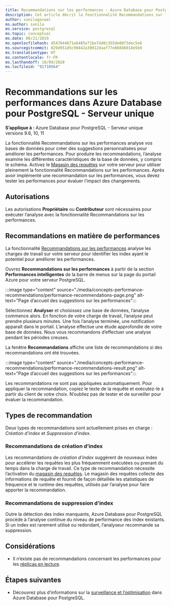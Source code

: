 ```yaml
---
title: Recommandations sur les performances - Azure Database pour PostgreSQL - Serveur unique
description: Cet article décrit la fonctionnalité Recommandations sur les performances dans Azure Database pour PostgreSQL - Serveur unique.
author: sunilagarwal
ms.author: sunila
ms.service: postgresql
ms.topic: conceptual
ms.date: 08/21/2019
ms.openlocfilehash: d547844671e6485e71be7dd8c355de08f3dec5e6
ms.sourcegitcommit: 829d951d5c90442a38012daaf77e86046018e5b9
ms.translationtype: HT
ms.contentlocale: fr-FR
ms.lasthandoff: 10/09/2020
ms.locfileid: "91710564"
---
```

# <a name="performance-recommendations-in-azure-database-for-postgresql---single-server"></a>Recommandations sur les performances dans Azure Database pour PostgreSQL - Serveur unique

**S’applique à :** Azure Database pour PostgreSQL - Serveur unique versions 9.6, 10, 11

La fonctionnalité Recommandations sur les performances analyse vos bases de données pour créer des suggestions personnalisées pour améliorer les performances. Pour produire les recommandations, l’analyse examine les différentes caractéristiques de la base de données, y compris le schéma. Activez le [Magasin des requêtes](concepts-query-store.md) sur votre serveur pour utiliser pleinement la fonctionnalité Recommandations sur les performances. Après avoir implémenté une recommandation sur les performances, vous devez tester les performances pour évaluer l’impact des changements. 

## <a name="permissions"></a>Autorisations
Les autorisations **Propriétaire** ou **Contributeur** sont nécessaires pour exécuter l’analyse avec la fonctionnalité Recommandations sur les performances.

## <a name="performance-recommendations"></a>Recommandations en matière de performances
La fonctionnalité [Recommandations sur les performances](concepts-performance-recommendations.md) analyse les charges de travail sur votre serveur pour identifier les index ayant le potentiel pour améliorer les performances.

Ouvrez **Recommandations sur les performances** à partir de la section **Performances intelligentes** de la barre de menus sur la page du portail Azure pour votre serveur PostgreSQL.

:::image type="content" source="./media/concepts-performance-recommendations/performance-recommendations-page.png" alt-text="Page d’accueil des suggestions sur les performances":::

Sélectionnez **Analyser** et choisissez une base de données, l’analyse commence alors. En fonction de votre charge de travail, l’analyse peut prendre plusieurs minutes. Une fois l’analyse terminée, une notification apparaît dans le portail. L’analyse effectue une étude approfondie de votre base de données. Nous vous recommandons d’effectuer une analyse pendant les périodes creuses. 

La fenêtre **Recommandations** affiche une liste de recommandations si des recommandations ont été trouvées.

:::image type="content" source="./media/concepts-performance-recommendations/performance-recommendations-result.png" alt-text="Page d’accueil des suggestions sur les performances":::

Les recommandations ne sont pas appliquées automatiquement. Pour appliquer la recommandation, copiez le texte de la requête et exécutez-le à partir du client de votre choix. N’oubliez pas de tester et de surveiller pour évaluer la recommandation. 

## <a name="recommendation-types"></a>Types de recommandation

Deux types de recommandations sont actuellement prises en charge : *Création d’index* et *Suppression d’index*.

### <a name="create-index-recommendations"></a>Recommandations de création d’index
Les recommandations de *création d’index* suggèrent de nouveaux index pour accélérer les requêtes les plus fréquemment exécutées ou prenant du temps dans la charge de travail. Ce type de recommandation nécessite l’activation du [magasin des requêtes](concepts-query-store.md). Le magasin des requêtes collecte des informations de requête et fournit de façon détaillée les statistiques de fréquence et le runtime des requêtes, utilisés par l’analyse pour faire apporter la recommandation.

### <a name="drop-index-recommendations"></a>Recommandations de suppression d’index
Outre la détection des index manquants, Azure Database pour PostgreSQL procède à l’analyse continue du niveau de performance des index existants. Si un index est rarement utilisé ou redondant, l’analyseur recommande sa suppression.

## <a name="considerations"></a>Considérations
* Il n’existe pas de recommandations concernant les performances pour les [réplicas en lecture](concepts-read-replicas.md).
## <a name="next-steps"></a>Étapes suivantes
- Découvrez plus d’informations sur la [surveillance et l’optimisation](concepts-monitoring.md) dans Azure Database pour PostgreSQL.

